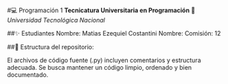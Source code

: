 #💻 Programación 1
**Tecnicatura Universitaria en Programación**
📍 *Universidad Tecnológica Nacional*

##✨ Estudiantes
Nombre: Matias Ezequiel Costantini
Nombre: 
Comisión: 12

##📌 Estructura del repositorio:

El archivos de código fuente (.py) incluyen comentarios y estructura adecuada.
Se busca mantener un código limpio, ordenado y bien documentado.


